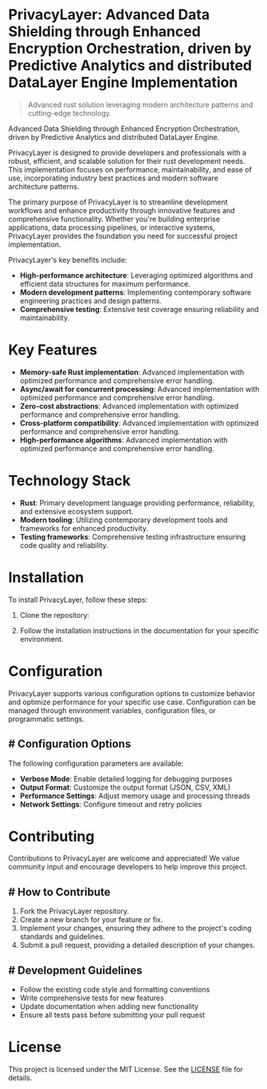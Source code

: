 <!-- fallback_PrivacyLayer_20251019174328_15973 -->

# PrivacyLayer: Advanced Data Shielding through Enhanced Encryption Orchestration, driven by Predictive Analytics and distributed DataLayer Engine Implementation
> Advanced rust solution leveraging modern architecture patterns and cutting-edge technology.

Advanced Data Shielding through Enhanced Encryption Orchestration, driven by Predictive Analytics and distributed DataLayer Engine.

PrivacyLayer is designed to provide developers and professionals with a robust, efficient, and scalable solution for their rust development needs. This implementation focuses on performance, maintainability, and ease of use, incorporating industry best practices and modern software architecture patterns.

The primary purpose of PrivacyLayer is to streamline development workflows and enhance productivity through innovative features and comprehensive functionality. Whether you're building enterprise applications, data processing pipelines, or interactive systems, PrivacyLayer provides the foundation you need for successful project implementation.

PrivacyLayer's key benefits include:

* **High-performance architecture**: Leveraging optimized algorithms and efficient data structures for maximum performance.
* **Modern development patterns**: Implementing contemporary software engineering practices and design patterns.
* **Comprehensive testing**: Extensive test coverage ensuring reliability and maintainability.

# Key Features

* **Memory-safe Rust implementation**: Advanced implementation with optimized performance and comprehensive error handling.
* **Async/await for concurrent processing**: Advanced implementation with optimized performance and comprehensive error handling.
* **Zero-cost abstractions**: Advanced implementation with optimized performance and comprehensive error handling.
* **Cross-platform compatibility**: Advanced implementation with optimized performance and comprehensive error handling.
* **High-performance algorithms**: Advanced implementation with optimized performance and comprehensive error handling.

# Technology Stack

* **Rust**: Primary development language providing performance, reliability, and extensive ecosystem support.
* **Modern tooling**: Utilizing contemporary development tools and frameworks for enhanced productivity.
* **Testing frameworks**: Comprehensive testing infrastructure ensuring code quality and reliability.

# Installation

To install PrivacyLayer, follow these steps:

1. Clone the repository:


2. Follow the installation instructions in the documentation for your specific environment.

# Configuration

PrivacyLayer supports various configuration options to customize behavior and optimize performance for your specific use case. Configuration can be managed through environment variables, configuration files, or programmatic settings.

## # Configuration Options

The following configuration parameters are available:

* **Verbose Mode**: Enable detailed logging for debugging purposes
* **Output Format**: Customize the output format (JSON, CSV, XML)
* **Performance Settings**: Adjust memory usage and processing threads
* **Network Settings**: Configure timeout and retry policies

# Contributing

Contributions to PrivacyLayer are welcome and appreciated! We value community input and encourage developers to help improve this project.

## # How to Contribute

1. Fork the PrivacyLayer repository.
2. Create a new branch for your feature or fix.
3. Implement your changes, ensuring they adhere to the project's coding standards and guidelines.
4. Submit a pull request, providing a detailed description of your changes.

## # Development Guidelines

* Follow the existing code style and formatting conventions
* Write comprehensive tests for new features
* Update documentation when adding new functionality
* Ensure all tests pass before submitting your pull request

# License

This project is licensed under the MIT License. See the [LICENSE](https://github.com/pee331/PrivacyLayer/blob/main/LICENSE) file for details.
